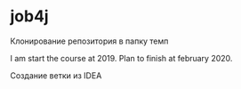 # job4j

Клонирование репозитория в папку темп

I am start the course at 2019. Plan to finish at february 2020.

Создание ветки из IDEA